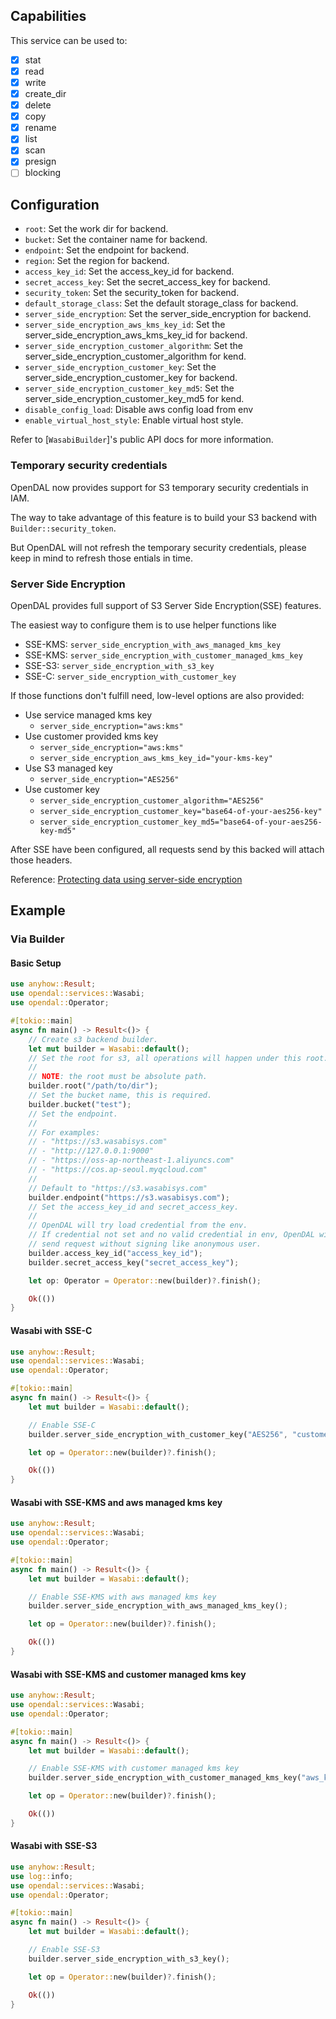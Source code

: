 ## Capabilities

This service can be used to:

- [x] stat
- [x] read
- [x] write
- [x] create_dir
- [x] delete
- [x] copy
- [x] rename
- [x] list
- [x] scan
- [x] presign
- [ ] blocking

## Configuration

- `root`: Set the work dir for backend.
- `bucket`: Set the container name for backend.
- `endpoint`: Set the endpoint for backend.
- `region`: Set the region for backend.
- `access_key_id`: Set the access_key_id for backend.
- `secret_access_key`: Set the secret_access_key for backend.
- `security_token`: Set the security_token for backend.
- `default_storage_class`: Set the default storage_class for backend.
- `server_side_encryption`: Set the server_side_encryption for backend.
- `server_side_encryption_aws_kms_key_id`: Set the server_side_encryption_aws_kms_key_id for backend.
- `server_side_encryption_customer_algorithm`: Set the server_side_encryption_customer_algorithm for kend.
- `server_side_encryption_customer_key`: Set the server_side_encryption_customer_key for backend.
- `server_side_encryption_customer_key_md5`: Set the server_side_encryption_customer_key_md5 for kend.
- `disable_config_load`: Disable aws config load from env
- `enable_virtual_host_style`: Enable virtual host style.

Refer to [`WasabiBuilder`]'s public API docs for more information.

### Temporary security credentials

OpenDAL now provides support for S3 temporary security credentials in IAM.

The way to take advantage of this feature is to build your S3 backend with `Builder::security_token`.

But OpenDAL will not refresh the temporary security credentials, please keep in mind to refresh those entials in time.

### Server Side Encryption

OpenDAL provides full support of S3 Server Side Encryption(SSE) features.

The easiest way to configure them is to use helper functions like

- SSE-KMS: `server_side_encryption_with_aws_managed_kms_key`
- SSE-KMS: `server_side_encryption_with_customer_managed_kms_key`
- SSE-S3: `server_side_encryption_with_s3_key`
- SSE-C: `server_side_encryption_with_customer_key`

If those functions don't fulfill need, low-level options are also provided:

- Use service managed kms key
  - `server_side_encryption="aws:kms"`
- Use customer provided kms key
  - `server_side_encryption="aws:kms"`
  - `server_side_encryption_aws_kms_key_id="your-kms-key"`
- Use S3 managed key
  - `server_side_encryption="AES256"`
- Use customer key
  - `server_side_encryption_customer_algorithm="AES256"`
  - `server_side_encryption_customer_key="base64-of-your-aes256-key"`
  - `server_side_encryption_customer_key_md5="base64-of-your-aes256-key-md5"`

After SSE have been configured, all requests send by this backed will attach those headers.

Reference: [Protecting data using server-side encryption](https://docs.aws.amazon.com/AmazonS3/latest/rguide/serv-side-encryption.html)

## Example

### Via Builder

#### Basic Setup

```rust
use anyhow::Result;
use opendal::services::Wasabi;
use opendal::Operator;

#[tokio::main]
async fn main() -> Result<()> {
    // Create s3 backend builder.
    let mut builder = Wasabi::default();
    // Set the root for s3, all operations will happen under this root.
    //
    // NOTE: the root must be absolute path.
    builder.root("/path/to/dir");
    // Set the bucket name, this is required.
    builder.bucket("test");
    // Set the endpoint.
    //
    // For examples:
    // - "https://s3.wasabisys.com"
    // - "http://127.0.0.1:9000"
    // - "https://oss-ap-northeast-1.aliyuncs.com"
    // - "https://cos.ap-seoul.myqcloud.com"
    //
    // Default to "https://s3.wasabisys.com"
    builder.endpoint("https://s3.wasabisys.com");
    // Set the access_key_id and secret_access_key.
    //
    // OpenDAL will try load credential from the env.
    // If credential not set and no valid credential in env, OpenDAL will
    // send request without signing like anonymous user.
    builder.access_key_id("access_key_id");
    builder.secret_access_key("secret_access_key");

    let op: Operator = Operator::new(builder)?.finish();

    Ok(())
}
```

#### Wasabi with SSE-C

```rust
use anyhow::Result;
use opendal::services::Wasabi;
use opendal::Operator;

#[tokio::main]
async fn main() -> Result<()> {
    let mut builder = Wasabi::default();

    // Enable SSE-C
    builder.server_side_encryption_with_customer_key("AES256", "customer_key".as_bytes());

    let op = Operator::new(builder)?.finish();

    Ok(())
}
```

#### Wasabi with SSE-KMS and aws managed kms key

```rust
use anyhow::Result;
use opendal::services::Wasabi;
use opendal::Operator;

#[tokio::main]
async fn main() -> Result<()> {
    let mut builder = Wasabi::default();

    // Enable SSE-KMS with aws managed kms key
    builder.server_side_encryption_with_aws_managed_kms_key();

    let op = Operator::new(builder)?.finish();

    Ok(())
}
```

#### Wasabi with SSE-KMS and customer managed kms key

```rust
use anyhow::Result;
use opendal::services::Wasabi;
use opendal::Operator;

#[tokio::main]
async fn main() -> Result<()> {
    let mut builder = Wasabi::default();

    // Enable SSE-KMS with customer managed kms key
    builder.server_side_encryption_with_customer_managed_kms_key("aws_kms_key_id");

    let op = Operator::new(builder)?.finish();

    Ok(())
}
```

#### Wasabi with SSE-S3

```rust
use anyhow::Result;
use log::info;
use opendal::services::Wasabi;
use opendal::Operator;

#[tokio::main]
async fn main() -> Result<()> {
    let mut builder = Wasabi::default();

    // Enable SSE-S3
    builder.server_side_encryption_with_s3_key();

    let op = Operator::new(builder)?.finish();

    Ok(())
}
```